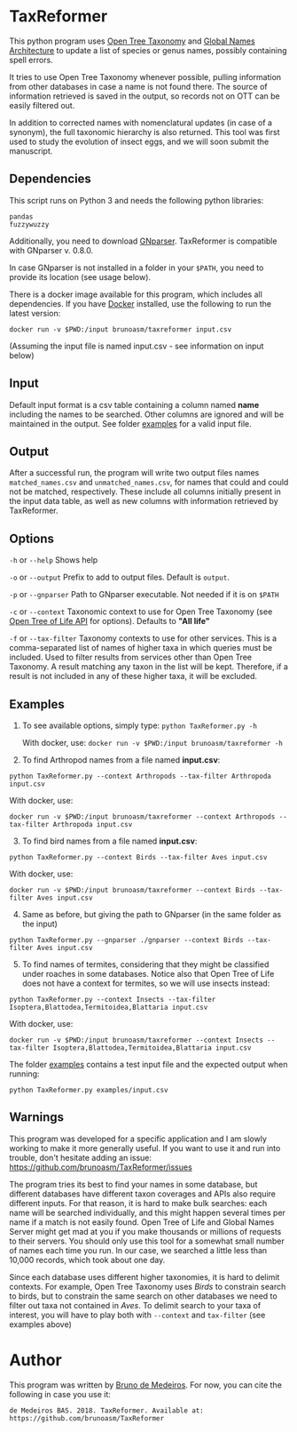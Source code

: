 # TaxReformer

This python program uses [Open Tree Taxonomy](https://tree.opentreeoflife.org/about/taxonomy-version/ott3.0) and [Global Names Architecture](http://globalnames.org) to update a list of species or genus names, possibly containing spell errors.

It tries to use Open Tree Taxonomy whenever possible, pulling information from other databases in case a name is not found there. The source of information retrieved is saved in the output, so records not on OTT can be easily filtered out.

In addition to corrected names with nomenclatural updates (in case of a synonym), the full taxonomic hierarchy is also returned. This tool was first used to study the evolution of insect eggs, and we will soon submit the manuscript.

## Dependencies

This script runs on Python 3 and needs the following python libraries:
```
pandas
fuzzywuzzy
```

Additionally, you need to download [GNparser](https://gitlab.com/gogna/gnparser). TaxReformer is compatible with GNparser v. 0.8.0.


In case GNparser is not installed in a folder in your `$PATH`, you need to provide its location (see usage below).

There is a docker image available for this program, which includes all dependencies. If you have [Docker](https://www.docker.com) installed, use the following to run the latest version:

```
docker run -v $PWD:/input brunoasm/taxreformer input.csv 
```
(Assuming the input file is named input.csv - see information on input below)

## Input
Default input format is a csv table containing a column named **name** including the names to be searched. Other columns are ignored and will be maintained in the output. See folder [examples](examples/) for a valid input file.

## Output
After a successful run, the program will write two output files names `matched_names.csv` and `unmatched_names.csv`, for names that could and could not be matched, respectively. These include all columns initially present in the input data table, as well as new columns with information retrieved by TaxReformer.


## Options

`-h` or `--help` Shows help

`-o` or `--output` Prefix to add to output files. Default is `output`.

`-p` or `--gnparser` Path to GNparser executable. Not needed if it is on `$PATH`

`-c` or `--context` Taxonomic context to use for Open Tree Taxonomy (see [Open Tree of Life API](https://github.com/OpenTreeOfLife/germinator/wiki/TNRS-API-v3#contexts) for options). Defaults to **"All life"**

`-f` or `--tax-filter` Taxonomy contexts to use for other services. This is a comma-separated list of names of higher taxa in which queries must be included. Used to filter results from services other than Open Tree Taxonomy. A result matching any taxon in the list will be kept. Therefore, if a result is not included in any of these higher taxa, it will be excluded. 

## Examples

1. To see available options, simply type: ```python TaxReformer.py -h```

   With docker, use: ```docker run -v $PWD:/input brunoasm/taxreformer -h```

2. To find Arthropod names from a file named **input.csv**:

```python TaxReformer.py --context Arthropods --tax-filter Arthropoda input.csv```

   With docker, use:
   
```docker run -v $PWD:/input brunoasm/taxreformer --context Arthropods --tax-filter Arthropoda input.csv```

3. To find bird names from a file named **input.csv**:

```python TaxReformer.py --context Birds --tax-filter Aves input.csv```

   With docker, use:
   
```docker run -v $PWD:/input brunoasm/taxreformer --context Birds --tax-filter Aves input.csv```

4. Same as before, but giving the path to GNparser (in the same folder as the input)

```python TaxReformer.py --gnparser ./gnparser --context Birds --tax-filter Aves input.csv```

5. To find names of termites, considering that they might be classified under roaches in some databases. Notice also that Open Tree of Life does not have a context for termites, so we will use insects instead:

```python TaxReformer.py --context Insects --tax-filter Isoptera,Blattodea,Termitoidea,Blattaria input.csv```

 With docker, use:
 
```docker run -v $PWD:/input brunoasm/taxreformer --context Insects --tax-filter Isoptera,Blattodea,Termitoidea,Blattaria input.csv```

The folder [examples](./examples/) contains a test input file and the expected output when running:

```python TaxReformer.py examples/input.csv```

## Warnings

This program was developed for a specific application and I am slowly working to make it more generally useful. If you want to use it and run into trouble, don't hesitate adding an issue: https://github.com/brunoasm/TaxReformer/issues

The program tries its best to find your names in some database, but different databases have different taxon coverages and APIs also require different inputs. For that reason, it is hard to make bulk searches: each name will be searched individually, and this might happen several times per name if a match is not easily found. Open Tree of Life and Global Names Server might get mad at you if you make thousands or millions of requests to their servers. You should only use this tool for a somewhat small number of names each time you run. In our case, we searched a little less than 10,000 records, which took about one day.

Since each database uses different higher taxonomies, it is hard to delimit contexts. For example, Open Tree Taxonomy uses *Birds* to constrain search to birds, but to constrain the same search on other databases we need to filter out taxa not contained in *Aves*. To delimit search to your taxa of interest, you will have to play both with `--context` and `tax-filter` (see examples above)

# Author

This program was written by [Bruno de Medeiros](https://github.com/brunoasm). For now, you can cite the following in case you use it:

`de Medeiros BAS. 2018. TaxReformer. Available at: https://github.com/brunoasm/TaxReformer`








